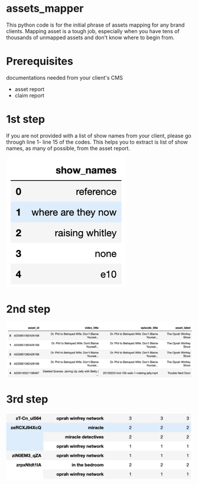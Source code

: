 # assets_mapper
This python code is for the initial phrase of assets mapping for any brand clients. Mapping asset is a tough job, especially when you have tens of thousands of unmapped assets and don't know where to begin from.

# Prerequisites
documentations needed from your client's CMS
* asset report
* claim report

# 1st step
If you are not provided with a list of show names from your client, please go through line 1- line 15 of the codes. This helps you to extract is list of show names, as many of possible, from the asset report.

![](images/1.png)

# 2nd step
![](images/2.png)

# 3rd step
![](images/3.png)